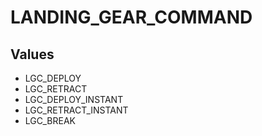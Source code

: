 # LANDING_GEAR_COMMAND

## Values
* LGC_DEPLOY
* LGC_RETRACT
* LGC_DEPLOY_INSTANT
* LGC_RETRACT_INSTANT
* LGC_BREAK